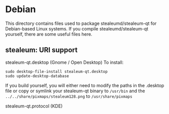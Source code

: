 
Debian
====================
This directory contains files used to package stealeumd/stealeum-qt
for Debian-based Linux systems. If you compile stealeumd/stealeum-qt yourself, there are some useful files here.

## stealeum: URI support ##


stealeum-qt.desktop  (Gnome / Open Desktop)
To install:

	sudo desktop-file-install stealeum-qt.desktop
	sudo update-desktop-database

If you build yourself, you will either need to modify the paths in
the .desktop file or copy or symlink your stealeum-qt binary to `/usr/bin`
and the `../../share/pixmaps/stealeum128.png` to `/usr/share/pixmaps`

stealeum-qt.protocol (KDE)

